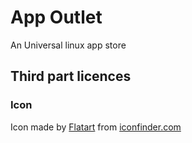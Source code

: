 # App Outlet
An Universal linux app store

## Third part licences
### Icon
Icon made by [Flatart](https://www.iconfinder.com/Flatart) from [iconfinder.com](https://www.iconfinder.com)

